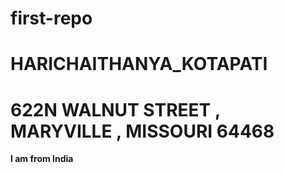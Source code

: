 # first-repo

# HARICHAITHANYA_KOTAPATI

# 622N WALNUT STREET , MARYVILLE , MISSOURI 64468

**I am from India** 